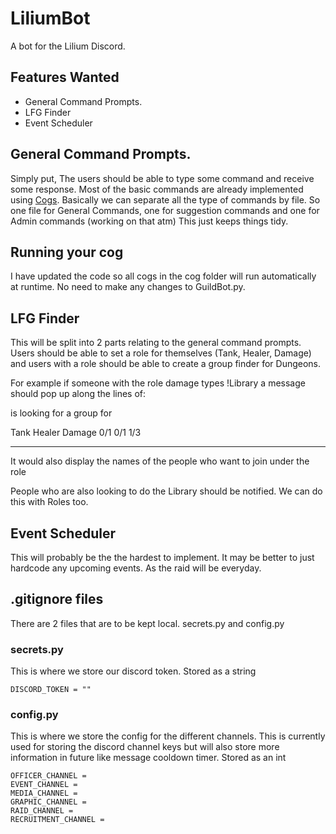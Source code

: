 # LiliumBot

A bot for the Lilium Discord. 

## Features Wanted

- General Command Prompts.
- LFG Finder
- Event Scheduler 

## General Command Prompts.

Simply put, The users should be able to type some command and receive some response. Most of the basic commands are already implemented using [Cogs](https://discordpy.readthedocs.io/en/latest/ext/commands/cogs.html). Basically we can separate all the type of commands by file. So one file for General Commands, one for suggestion commands and one for Admin commands (working on that atm)
This just keeps things tidy.

## Running your cog 

I have updated the code so all cogs in the cog folder will run automatically at runtime. No need to make any changes to GuildBot.py.

## LFG Finder

This will be split into 2 parts relating to the general command prompts. Users should be able to set a role for themselves (Tank, Healer, Damage) and users with a role should be able to create a group finder for Dungeons.

For example if someone with the role damage types !Library a message should pop up along the lines of:

<User> is looking for a group for <Dungeon>

Tank    Healer    Damage
0/1     0/1       1/3
---     ---       ---

  
It would also display the names of the people who want to join under the role

People who are also looking to do the Library should be notified. We can do this with Roles too.


## Event Scheduler

This will probably be the the hardest to implement. It may be better to just hardcode any upcoming events. As the raid will be everyday. 


## .gitignore files

There are 2 files that are to be kept local. secrets.py and config.py

### secrets.py
This is where we store our discord token.
Stored as a string

    DISCORD_TOKEN = ""
    
### config.py
This is where we store the config for the different channels. This is currently used for storing the discord channel keys but will also store more information in future like message cooldown timer. Stored as an int

    OFFICER_CHANNEL = 
    EVENT_CHANNEL = 
    MEDIA_CHANNEL = 
    GRAPHIC_CHANNEL =  
    RAID_CHANNEL = 
    RECRUITMENT_CHANNEL = 
 
